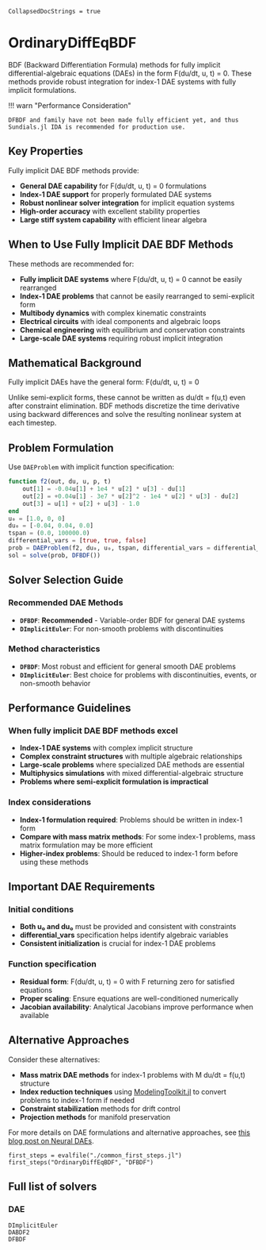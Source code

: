 ```@meta
CollapsedDocStrings = true
```

# OrdinaryDiffEqBDF

BDF (Backward Differentiation Formula) methods for fully implicit differential-algebraic equations (DAEs) in the form F(du/dt, u, t) = 0. These methods provide robust integration for index-1 DAE systems with fully implicit formulations.

!!! warn "Performance Consideration"
    
    DFBDF and family have not been made fully efficient yet, and thus Sundials.jl IDA is recommended for production use.

## Key Properties

Fully implicit DAE BDF methods provide:

  - **General DAE capability** for F(du/dt, u, t) = 0 formulations
  - **Index-1 DAE support** for properly formulated DAE systems
  - **Robust nonlinear solver integration** for implicit equation systems
  - **High-order accuracy** with excellent stability properties
  - **Large stiff system capability** with efficient linear algebra

## When to Use Fully Implicit DAE BDF Methods

These methods are recommended for:

  - **Fully implicit DAE systems** where F(du/dt, u, t) = 0 cannot be easily rearranged
  - **Index-1 DAE problems** that cannot be easily rearranged to semi-explicit form
  - **Multibody dynamics** with complex kinematic constraints
  - **Electrical circuits** with ideal components and algebraic loops
  - **Chemical engineering** with equilibrium and conservation constraints
  - **Large-scale DAE systems** requiring robust implicit integration

## Mathematical Background

Fully implicit DAEs have the general form:
F(du/dt, u, t) = 0

Unlike semi-explicit forms, these cannot be written as du/dt = f(u,t) even after constraint elimination. BDF methods discretize the time derivative using backward differences and solve the resulting nonlinear system at each timestep.

## Problem Formulation

Use `DAEProblem` with implicit function specification:

```julia
function f2(out, du, u, p, t)
    out[1] = -0.04u[1] + 1e4 * u[2] * u[3] - du[1]
    out[2] = +0.04u[1] - 3e7 * u[2]^2 - 1e4 * u[2] * u[3] - du[2]
    out[3] = u[1] + u[2] + u[3] - 1.0
end
u₀ = [1.0, 0, 0]
du₀ = [-0.04, 0.04, 0.0]
tspan = (0.0, 100000.0)
differential_vars = [true, true, false]
prob = DAEProblem(f2, du₀, u₀, tspan, differential_vars = differential_vars)
sol = solve(prob, DFBDF())
```

## Solver Selection Guide

### Recommended DAE Methods

  - **`DFBDF`**: **Recommended** - Variable-order BDF for general DAE systems
  - **`DImplicitEuler`**: For non-smooth problems with discontinuities

### Method characteristics

  - **`DFBDF`**: Most robust and efficient for general smooth DAE problems
  - **`DImplicitEuler`**: Best choice for problems with discontinuities, events, or non-smooth behavior

## Performance Guidelines

### When fully implicit DAE BDF methods excel

  - **Index-1 DAE systems** with complex implicit structure
  - **Complex constraint structures** with multiple algebraic relationships
  - **Large-scale problems** where specialized DAE methods are essential
  - **Multiphysics simulations** with mixed differential-algebraic structure
  - **Problems where semi-explicit formulation is impractical**

### Index considerations

  - **Index-1 formulation required**: Problems should be written in index-1 form
  - **Compare with mass matrix methods**: For some index-1 problems, mass matrix formulation may be more efficient
  - **Higher-index problems**: Should be reduced to index-1 form before using these methods

## Important DAE Requirements

### Initial conditions

  - **Both u₀ and du₀** must be provided and consistent with constraints
  - **differential_vars** specification helps identify algebraic variables
  - **Consistent initialization** is crucial for index-1 DAE problems

### Function specification

  - **Residual form**: F(du/dt, u, t) = 0 with F returning zero for satisfied equations
  - **Proper scaling**: Ensure equations are well-conditioned numerically
  - **Jacobian availability**: Analytical Jacobians improve performance when available

## Alternative Approaches

Consider these alternatives:

  - **Mass matrix DAE methods** for index-1 problems with M du/dt = f(u,t) structure
  - **Index reduction techniques** using [ModelingToolkit.jl](https://docs.sciml.ai/ModelingToolkit/stable/) to convert problems to index-1 form if needed
  - **Constraint stabilization** methods for drift control
  - **Projection methods** for manifold preservation

For more details on DAE formulations and alternative approaches, see [this blog post on Neural DAEs](https://www.stochasticlifestyle.com/machine-learning-with-hard-constraints-neural-differential-algebraic-equations-daes-as-a-general-formalism/).

```@eval
first_steps = evalfile("./common_first_steps.jl")
first_steps("OrdinaryDiffEqBDF", "DFBDF")
```

## Full list of solvers

### DAE

```@docs
DImplicitEuler
DABDF2
DFBDF
```
